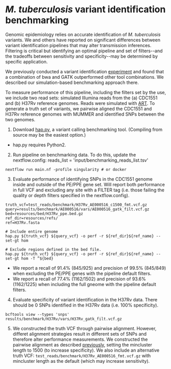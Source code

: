 # *M. tuberculosis* variant identification benchmarking

Genomic epidemiology relies on accurate identification of *M. tuberculosis* variants. We and others have reported on significant differences between variant identification pipelines that may alter transmission inferences. Filtering is critical but identifying an optimal pipeline and set of filters--and the tradeoffs between sensitivity and specificity--may be determined by specific application. 

We previously conducted a variant identification [experiment](https://doi.org/10.1099/mgen.0.000418) and found that a combination of bwa and GATK outperformed other tool combinations. We described our simulation-based benchmarking approach there. 

To measure performance of this pipeline, including the filters set by the use, we include two read sets: simulated Illumina reads from the (a) CDC1551 and (b) H37Rv reference genomes. Reads were simulated with [ART](https://www.niehs.nih.gov/research/resources/software/biostatistics/art/index.cfm). To generate a truth set of variants, we pairwise aligned the CDC1551 and H37Rv reference genomes with MUMMER and identified SNPs between the two genomes.

1. Download [hap.py](https://github.com/Illumina/hap.py), a variant calling benchmarking tool. (Compiling from source may be the easiest option.)
- hap.py requires Python2.

2. Run pipeline on benchmarking data. To do this, update the nextflow.config: reads_list = 'input/benchmarking_reads_list.tsv'
```
nextflow run main.nf -profile singularity # or docker
```

3. Evaluate performance of identifying SNPs in the CDC1551 genome inside and outside of the PE/PPE gene set. Will report both performance in full VCF and excluding any site with a FILTER tag (i.e. those failing the quality or depth filters specified in the nextflow.config).
```
truth_vcf=test_reads/benchmark/H37Rv_AE000516_c1500_fmt.vcf.gz
query=results/benchmark/AE000516/vars/AE000516_gatk_filt.vcf.gz
bed=resources/bed/H37Rv_ppe.bed.gz
ref_dir=resources/refs/
ref=H37Rv.fasta

# Include entire genome
hap.py ${truth_vcf} ${query_vcf} -o perf -r ${ref_dir}${ref_name} --set-gt hom

# Exclude regions defined in the bed file.
hap.py ${truth_vcf} ${query_vcf} -o perf -r ${ref_dir}${ref_name} --set-gt hom -T ^${bed}
```
- We report a recall of 91.4% (845/925) and precision of 99.5% (845/849) when excluding the PE/PPE genes with the pipeline default filters.
- We report a recall of 77.4% (1162/1502) and precision of 93.6% (1162/1225) when including the full gneome with the pipeline default filters. 

4. Evaluate specificity of variant identification in the H37Rv data. There should be 0 SNPs identified in the H37Rv data (i.e. 100% specificity).
```
bcftools view --types 'snps' results/benchmark/H37Rv/vars/H37Rv_gatk_filt.vcf.gz 
```
5. We constructed the truth VCF through pairwise alignment. However, differet alignment strategies result in different sets of SNPs and therefore alter performance measurements. We constructed the pairwise alignment as described [previously](https://doi.org/10.1099/mgen.0.000418), setting the mincluster length to 1500 (to increase specificity). We also include an alternative truth VCF: `test_reads/benchmark/H37Rv_AE000516_fmt.vcf.gz` with mincluster length as the default (which may increase sensitivity). 
